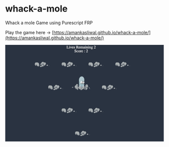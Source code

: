 # whack-a-mole
Whack a mole Game using Purescript FRP

Play the game here -> [https://amankasliwal.github.io/whack-a-mole/](https://amankasliwal.github.io/whack-a-mole/)



![Whack-A-Mole](whack-a-mole.gif)

